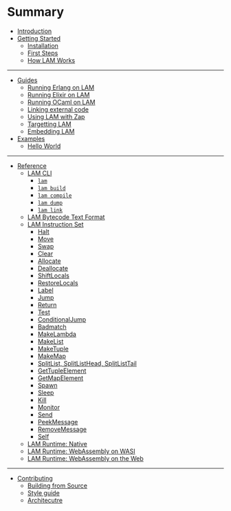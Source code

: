 # Summary

- [Introduction](./introduction.md)
- [Getting Started]()
  - [Installation]()
  - [First Steps]()
  - [How LAM Works]()

--------------------------------------------------------------------------------

- [Guides]()
  - [Running Erlang on LAM]()
  - [Running Elixir on LAM]()
  - [Running OCaml on LAM]()
  - [Linking external code]()
  - [Using LAM with Zap]()
  - [Targetting LAM]()
  - [Embedding LAM]()
- [Examples]()
  - [Hello World]()

--------------------------------------------------------------------------------

- [Reference]()
  - [LAM CLI]()
    - [`lam`]()
    - [`lam build`]()
    - [`lam compile`]()
    - [`lam dump`]()
    - [`lam link`]()
  - [LAM Bytecode Text Format]()
  - [LAM Instruction Set]()
    - [Halt]()
    - [Move]()
    - [Swap]()
    - [Clear]()
    - [Allocate]()
    - [Deallocate]()
    - [ShiftLocals]()
    - [RestoreLocals]()
    - [Label]()
    - [Jump]()
    - [Return]()
    - [Test]()
    - [ConditionalJump]()
    - [Badmatch]()
    - [MakeLambda]()
    - [MakeList]()
    - [MakeTuple]()
    - [MakeMap]()
    - [SplitList, SplitListHead, SplitListTail]()
    - [GetTupleElement]()
    - [GetMapElement]()
    - [Spawn]()
    - [Sleep]()
    - [Kill]()
    - [Monitor]()
    - [Send]()
    - [PeekMessage]()
    - [RemoveMessage]()
    - [Self]()
  - [LAM Runtime: Native]()
  - [LAM Runtime: WebAssembly on WASI]()
  - [LAM Runtime: WebAssembly on the Web]()

--------------------------------------------------------------------------------

- [Contributing]()
  - [Building from Source]()
  - [Style guide]()
  - [Architecutre]()
